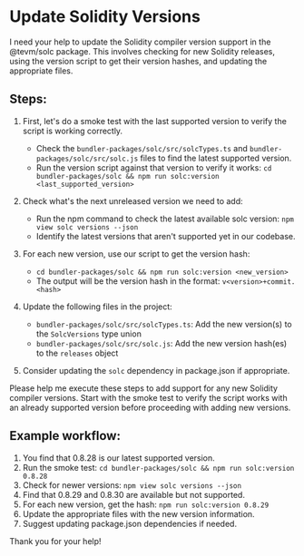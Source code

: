 # Update Solidity Versions

I need your help to update the Solidity compiler version support in the @tevm/solc package. This involves checking for new Solidity releases, using the version script to get their version hashes, and updating the appropriate files.

## Steps:

1. First, let's do a smoke test with the last supported version to verify the script is working correctly.
   - Check the `bundler-packages/solc/src/solcTypes.ts` and `bundler-packages/solc/src/solc.js` files to find the latest supported version.
   - Run the version script against that version to verify it works: `cd bundler-packages/solc && npm run solc:version <last_supported_version>`

2. Check what's the next unreleased version we need to add:
   - Run the npm command to check the latest available solc version: `npm view solc versions --json`
   - Identify the latest versions that aren't supported yet in our codebase.

3. For each new version, use our script to get the version hash:
   - `cd bundler-packages/solc && npm run solc:version <new_version>`
   - The output will be the version hash in the format: `v<version>+commit.<hash>`

4. Update the following files in the project:
   - `bundler-packages/solc/src/solcTypes.ts`: Add the new version(s) to the `SolcVersions` type union
   - `bundler-packages/solc/src/solc.js`: Add the new version hash(es) to the `releases` object

5. Consider updating the `solc` dependency in package.json if appropriate.

Please help me execute these steps to add support for any new Solidity compiler versions. Start with the smoke test to verify the script works with an already supported version before proceeding with adding new versions.

## Example workflow:

1. You find that 0.8.28 is our latest supported version.
2. Run the smoke test: `cd bundler-packages/solc && npm run solc:version 0.8.28`
3. Check for newer versions: `npm view solc versions --json`
4. Find that 0.8.29 and 0.8.30 are available but not supported.
5. For each new version, get the hash: `npm run solc:version 0.8.29`
6. Update the appropriate files with the new version information.
7. Suggest updating package.json dependencies if needed.

Thank you for your help!
